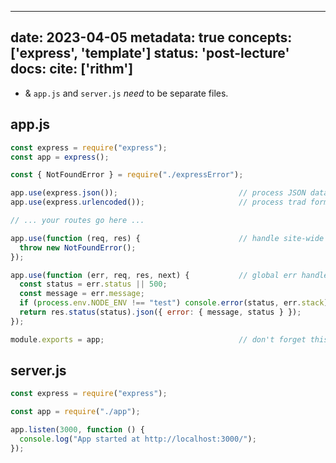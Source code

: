 
---
date: 2023-04-05
metadata: true
concepts: ['express', 'template']
status: 'post-lecture'
docs: 
cite: ['rithm']
---

- & `app.js` and `server.js` *need* to be separate files.

## app.js

```js
const express = require("express");
const app = express();

const { NotFoundError } = require("./expressError");

app.use(express.json());                           // process JSON data
app.use(express.urlencoded());                     // process trad form data

// ... your routes go here ...

app.use(function (req, res) {                      // handle site-wide 404s
  throw new NotFoundError();
});

app.use(function (err, req, res, next) {           // global err handler
  const status = err.status || 500;
  const message = err.message;
  if (process.env.NODE_ENV !== "test") console.error(status, err.stack);
  return res.status(status).json({ error: { message, status } });
});

module.exports = app;                              // don't forget this!
```

## server.js

```js
const express = require("express");   

const app = require("./app");

app.listen(3000, function () {
  console.log("App started at http://localhost:3000/");
});
```
